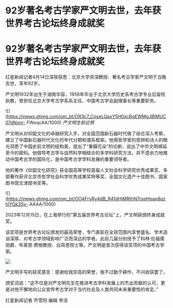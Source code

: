 # 92岁著名考古学家严文明去世，去年获世界考古论坛终身成就奖

# 92岁著名考古学家严文明去世，去年获世界考古论坛终身成就奖

红星新闻记者4月14日深夜获悉：北京大学资深教授、著名考古学家严文明于当晚去世，享年92岁。

严文明1932年出生于湖南华容，1958年毕业于北京大学历史系考古学专业后留校执教，曾担任北京大学考古学系系主任、中国考古学会副理事长等重要职务。

![](https://inews.gtimg.com/om_bt/OR3c7_CnseLQaxY5H0xcBgEWMgJBIMUC07dNxnr-
FWoqcAA/1000) _严文明生前近照_

严文明从对仰韶文化的卓越研究入手，对全国范围新石器时代做了综合深入考察，建立了中国新石器时代文化的年代分期和谱系框架。他用哲学家的思辨和诗人的眼光洞悉了中国史前文明的结构美，提出了“重瓣花朵”的论断，说出了中华文明绵延至今的密码。他倡导考古学与自然科学相结合的多学科研究方法，并不遗余力地推动中国考古学的国际化，是中国考古学学科发展的重要领导者。

他的著作《仰韶文化研究》获全国高等学校首届人文社会科学研究优秀成果奖，多部著作获评北京市哲学社会科学优秀成果奖特等奖、全国文化遗产十佳图书、国家图书馆文津图书奖等。

![](https://inews.gtimg.com/om_bt/OO4FryRy4dB_R41dHjMRthN7rspHpax8qzhlYQk3Sy-
AAAA/1000)

2023年12月15日，在上海举行的“第五届世界考古论坛”上，严文明获颁终身成就奖。

该奖项是世界考古论坛颁发的最高荣誉，专门表彰在全球范围内享誉盛名、学术造诣深厚、对考古学领域影响广泛而深远的学者。此前几届分别授予了科林·伦福儒勋爵、布莱恩·费根教授、白简恩院士等。严文明是首次获得该奖项的中国考古学家。

![](https://inews.gtimg.com/om_bt/OO6NLqpLjO__1EsxmZL3P0aNIQtSJSnP3JEzZCiTildFwAA/1000)

严文明手写的获奖感言：感谢给我崇高的荣誉，我不过勤于耕作，不问收获罢了。

颁奖词说：“这不仅是对严文明先生在推进考古学科发展上的杰出贡献的认可，更是对他不懈地向公众宣传考古学对于当代社会及人类共同未来重要性的肯定。”

红星新闻记者 乔雪阳 编辑 李洁

